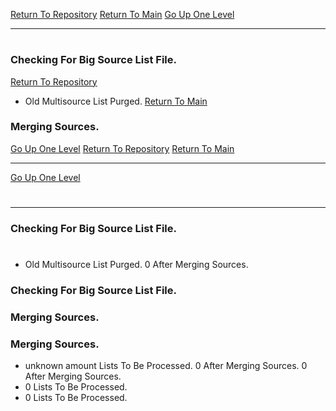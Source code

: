 [Return To Repository](https://github.com/DigitalWarrior/piholeparser/)
[Return To Main](https://github.com/DigitalWarrior/piholeparser/blob/master/RecentRunLogs/Mainlog.md)
[Go Up One Level](https://github.com/DigitalWarrior/piholeparser/blob/master/RecentRunLogs/TopLevelScripts/10-Running-Initial-Tasks.md)
____________________________________
# 
### Checking For Big Source List File.
[Return To Repository](https://github.com/DigitalWarrior/piholeparser/)
* Old Multisource List Purged.
[Return To Main](https://github.com/DigitalWarrior/piholeparser/blob/master/RecentRunLogs/Mainlog.md)
### Merging Sources.
[Go Up One Level](https://github.com/DigitalWarrior/piholeparser/blob/master/RecentRunLogs/TopLevelScripts/10-Running-Initial-Tasks.md)
[Return To Repository](https://github.com/DigitalWarrior/piholeparser/)
[Return To Main](https://github.com/DigitalWarrior/piholeparser/blob/master/RecentRunLogs/Mainlog.md)
____________________________________
[Go Up One Level](https://github.com/DigitalWarrior/piholeparser/blob/master/RecentRunLogs/TopLevelScripts/10-Running-Initial-Tasks.md)
# 
____________________________________
### Checking For Big Source List File.
# 
* Old Multisource List Purged.
0 After Merging Sources.
### Checking For Big Source List File.
### Merging Sources.
### Merging Sources.
* unknown amount Lists To Be Processed.
0 After Merging Sources.
0 After Merging Sources.
* 0 Lists To Be Processed.
* 0 Lists To Be Processed.
